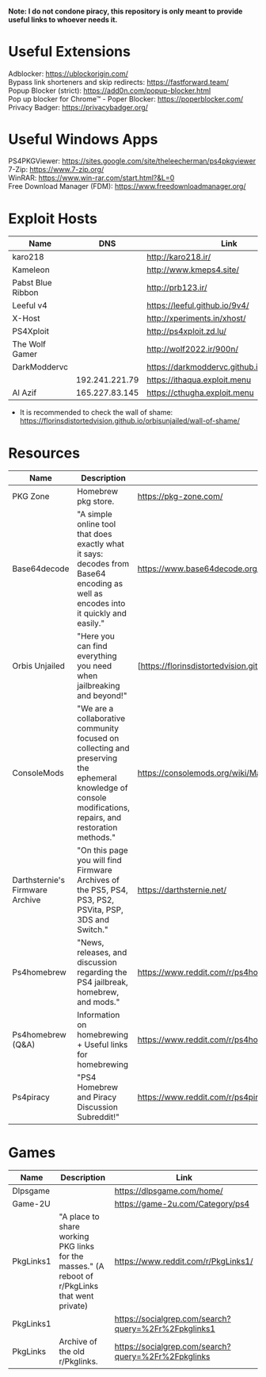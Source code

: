 #### Note: I do not condone piracy, this repository is only meant to provide useful links to whoever needs it.

# Useful Extensions

Adblocker: https://ublockorigin.com/    
Bypass link shorteners and skip redirects: https://fastforward.team/    
Popup Blocker (strict): https://add0n.com/popup-blocker.html   
Pop up blocker for Chrome™ - Poper Blocker: https://poperblocker.com/   
Privacy Badger: https://privacybadger.org/

# Useful Windows Apps

PS4PKGViewer: https://sites.google.com/site/theleecherman/ps4pkgviewer    
7-Zip: https://www.7-zip.org/   
WinRAR: https://www.win-rar.com/start.html?&L=0   
Free Download Manager (FDM): https://www.freedownloadmanager.org/   

# Exploit Hosts

|Name|DNS|Link|
|-|-|-|
|karo218||http://karo218.ir/|
|Kameleon||http://www.kmeps4.site/|
|Pabst Blue Ribbon||http://prb123.ir/|
|Leeful v4||https://leeful.github.io/9v4/|
|X-Host||http://xperiments.in/xhost/|
|PS4Xploit||http://ps4xploit.zd.lu/|
|The Wolf Gamer||http://wolf2022.ir/900n/|
|DarkModdervc||https://darkmoddervc.github.io/PS4JB/900/|
||192.241.221.79|https://ithaqua.exploit.menu|
|Al Azif|165.227.83.145|https://cthugha.exploit.menu|

* It is recommended to check the wall of shame: https://florinsdistortedvision.github.io/orbisunjailed/wall-of-shame/

# Resources
|Name|Description|Link|
|-|-|-|
|PKG Zone|Homebrew pkg store.|https://pkg-zone.com/|
|Base64decode|"A simple online tool that does exactly what it says: decodes from Base64 encoding as well as encodes into it quickly and easily."|https://www.base64decode.org/|
|Orbis Unjailed|"Here you can find everything you need when jailbreaking and beyond!"|[https://florinsdistortedvision.github.io/orbisunjailed/home/](https://florinsdistortedvision.github.io/orbisunjailed/)|
|ConsoleMods|"We are a collaborative community focused on collecting and preserving the ephemeral knowledge of console modifications, repairs, and restoration methods."|https://consolemods.org/wiki/Main_Page|
|Darthsternie's Firmware Archive|"On this page you will find Firmware Archives of the PS5, PS4, PS3, PS2, PSVita, PSP, 3DS and Switch."|https://darthsternie.net/|
|Ps4homebrew|"News, releases, and discussion regarding the PS4 jailbreak, homebrew, and mods."|https://www.reddit.com/r/ps4homebrew/|
|Ps4homebrew (Q&A)|Information on homebrewing + Useful links for homebrewing|https://www.reddit.com/r/ps4homebrew/comments/tdxr6z/ps4_homebrew_qa_general_march_2022_edition_post/|
|Ps4piracy|"PS4 Homebrew and Piracy Discussion Subreddit!"|https://www.reddit.com/r/ps4piracy/|

# Games
|Name|Description|Link|
|-|-|-|
|Dlpsgame||https://dlpsgame.com/home/|
|Game-2U||https://game-2u.com/Category/ps4|
|PkgLinks1|"A place to share working PKG links for the masses." (A reboot of r/PkgLinks that went private)|https://www.reddit.com/r/PkgLinks1/|
|PkgLinks1||https://socialgrep.com/search?query=%2Fr%2Fpkglinks1|
|PkgLinks|Archive of the old r/Pkglinks.|https://socialgrep.com/search?query=%2Fr%2Fpkglinks|
